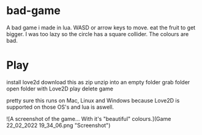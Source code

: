 # bad-game
A bad game i made in lua. WASD or arrow keys to move. eat the fruit to get bigger. I was too lazy so the circle has a square collider. The colours are bad. 

# Play

install love2d
download this as zip
unzip into an empty folder
grab folder
open folder with Love2D 
play
delete game

pretty sure this runs on Mac, Linux and Windows because Love2D is supported on those OS's and lua is aswell. 

![A screenshot of the game... With it's "beautiful" colours.](Game 22_02_2022 19_34_06.png "Screenshot")
